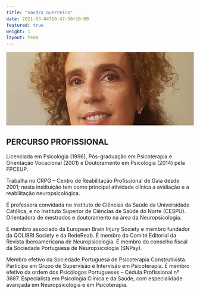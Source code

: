 ```yaml
---
title: "Sandra Guerreiro"
date: 2021-03-04T10:47:58+10:00
featured: true
weight: 1
layout: team
---
```


![Sandra Guerreiro](/images/team/sandra.webp)

## PERCURSO PROFISSIONAL 

Licenciada em Psicologia (1996), Pós-graduação em Psicoterapia e Orientação Vocacional (2001) e Doutoramento em Psicologia (2014) pela FPCEUP.

Trabalha no CRPG – Centro de Reabilitação Profissional de Gaia desde 2001; nesta instituição tem como principal atividade clínica a avaliação e a reabilitação neuropsicológica.

É professora convidada no Instituto de Ciências da Saúde da Universidade Católica, e no Instituto Superior de Ciências de Saúde do Norte (CESPU). Orientadora de mestrados e doutoramento na área da Neuropsicologia.

É membro associado da European Brain Injury Society e membro fundador da QOLIBRI Society e da RedeReab. É membro do Comité Editorial da Revista Iberoamericana de Neuropsicologia. É membro do conselho fiscal da Sociedade Portuguesa de Neuropsicologia (SNPsy).

Membro efetivo da Sociedade Portuguesa de Psicoterapia Construtivista. Participa em Grupo de Supervisão e Intervisão em Psicoterapia. É membro efetivo da ordem dos Psicólogos Portugueses – Cédula Profissional nº 3687. Especialista em Psicologia Clínica e da Saúde, com especialidade avançada em Neuropsicologia e em Psicoterapia.